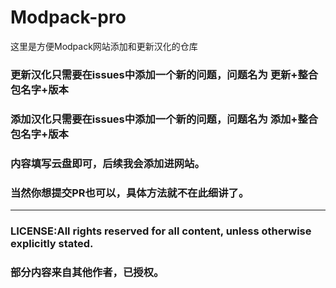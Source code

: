 # Modpack-pro
这里是方便Modpack网站添加和更新汉化的仓库


### 更新汉化只需要在issues中添加一个新的问题，问题名为 更新+整合包名字+版本 
### 添加汉化只需要在issues中添加一个新的问题，问题名为 添加+整合包名字+版本

### 内容填写云盘即可，后续我会添加进网站。

### 当然你想提交PR也可以，具体方法就不在此细讲了。


-----------------------------------------------------------------------------------
### LICENSE:All rights reserved for all content, unless otherwise explicitly stated.
### 部分内容来自其他作者，已授权。
